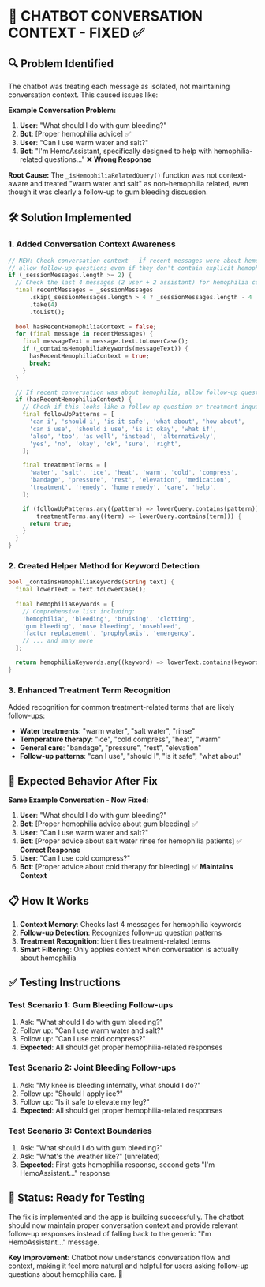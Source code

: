 # 🎯 CHATBOT CONVERSATION CONTEXT - FIXED ✅

## 🔍 **Problem Identified**

The chatbot was treating each message as isolated, not maintaining conversation context. This caused issues like:

**Example Conversation Problem:**
1. **User**: "What should I do with gum bleeding?" 
2. **Bot**: [Proper hemophilia advice] ✅
3. **User**: "Can I use warm water and salt?"
4. **Bot**: "I'm HemoAssistant, specifically designed to help with hemophilia-related questions..." ❌ **Wrong Response**

**Root Cause:** The `_isHemophiliaRelatedQuery()` function was not context-aware and treated "warm water and salt" as non-hemophilia related, even though it was clearly a follow-up to gum bleeding discussion.

## 🛠️ **Solution Implemented**

### **1. Added Conversation Context Awareness**
```dart
// NEW: Check conversation context - if recent messages were about hemophilia,
// allow follow-up questions even if they don't contain explicit hemophilia keywords
if (_sessionMessages.length >= 2) {
  // Check the last 4 messages (2 user + 2 assistant) for hemophilia context
  final recentMessages = _sessionMessages
      .skip(_sessionMessages.length > 4 ? _sessionMessages.length - 4 : 0)
      .take(4)
      .toList();
  
  bool hasRecentHemophiliaContext = false;
  for (final message in recentMessages) {
    final messageText = message.text.toLowerCase();
    if (_containsHemophiliaKeywords(messageText)) {
      hasRecentHemophiliaContext = true;
      break;
    }
  }

  // If recent conversation was about hemophilia, allow follow-up questions
  if (hasRecentHemophiliaContext) {
    // Check if this looks like a follow-up question or treatment inquiry
    final followUpPatterns = [
      'can i', 'should i', 'is it safe', 'what about', 'how about',
      'can i use', 'should i use', 'is it okay', 'what if', 
      'also', 'too', 'as well', 'instead', 'alternatively',
      'yes', 'no', 'okay', 'ok', 'sure', 'right',
    ];

    final treatmentTerms = [
      'water', 'salt', 'ice', 'heat', 'warm', 'cold', 'compress',
      'bandage', 'pressure', 'rest', 'elevation', 'medication',
      'treatment', 'remedy', 'home remedy', 'care', 'help',
    ];

    if (followUpPatterns.any((pattern) => lowerQuery.contains(pattern)) ||
        treatmentTerms.any((term) => lowerQuery.contains(term))) {
      return true;
    }
  }
}
```

### **2. Created Helper Method for Keyword Detection**
```dart
bool _containsHemophiliaKeywords(String text) {
  final lowerText = text.toLowerCase();
  
  final hemophiliaKeywords = [
    // Comprehensive list including:
    'hemophilia', 'bleeding', 'bruising', 'clotting',
    'gum bleeding', 'nose bleeding', 'nosebleed',
    'factor replacement', 'prophylaxis', 'emergency',
    // ... and many more
  ];

  return hemophiliaKeywords.any((keyword) => lowerText.contains(keyword));
}
```

### **3. Enhanced Treatment Term Recognition**
Added recognition for common treatment-related terms that are likely follow-ups:
- **Water treatments**: "warm water", "salt water", "rinse"
- **Temperature therapy**: "ice", "cold compress", "heat", "warm"
- **General care**: "bandage", "pressure", "rest", "elevation"
- **Follow-up patterns**: "can I use", "should I", "is it safe", "what about"

## 🎯 **Expected Behavior After Fix**

**Same Example Conversation - Now Fixed:**
1. **User**: "What should I do with gum bleeding?"
2. **Bot**: [Proper hemophilia advice about gum bleeding] ✅
3. **User**: "Can I use warm water and salt?"
4. **Bot**: [Proper advice about salt water rinse for hemophilia patients] ✅ **Correct Response**
5. **User**: "Can I use cold compress?"
6. **Bot**: [Proper advice about cold therapy for bleeding] ✅ **Maintains Context**

## 📋 **How It Works**

1. **Context Memory**: Checks last 4 messages for hemophilia keywords
2. **Follow-up Detection**: Recognizes follow-up question patterns
3. **Treatment Recognition**: Identifies treatment-related terms
4. **Smart Filtering**: Only applies context when conversation is actually about hemophilia

## ✅ **Testing Instructions**

### **Test Scenario 1: Gum Bleeding Follow-ups**
1. Ask: "What should I do with gum bleeding?"
2. Follow up: "Can I use warm water and salt?"
3. Follow up: "Can I use cold compress?"
4. **Expected**: All should get proper hemophilia-related responses

### **Test Scenario 2: Joint Bleeding Follow-ups**
1. Ask: "My knee is bleeding internally, what should I do?"
2. Follow up: "Should I apply ice?"
3. Follow up: "Is it safe to elevate my leg?"
4. **Expected**: All should get proper hemophilia-related responses

### **Test Scenario 3: Context Boundaries**
1. Ask: "What should I do with gum bleeding?"
2. Ask: "What's the weather like?" (unrelated)
3. **Expected**: First gets hemophilia response, second gets "I'm HemoAssistant..." response

## 🚀 **Status: Ready for Testing**

The fix is implemented and the app is building successfully. The chatbot should now maintain proper conversation context and provide relevant follow-up responses instead of falling back to the generic "I'm HemoAssistant..." message.

**Key Improvement**: Chatbot now understands conversation flow and context, making it feel more natural and helpful for users asking follow-up questions about hemophilia care. 🎉
